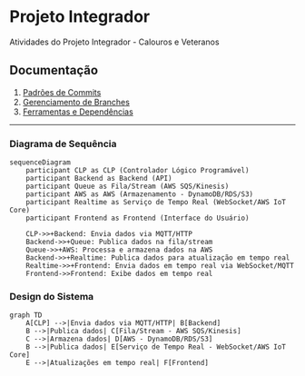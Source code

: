 # Projeto Integrador  
Atividades do Projeto Integrador - Calouros e Veteranos  

## **Documentação**  

1. [Padrões de Commits](PadraoCommit.md)  
2. [Gerenciamento de Branches](GerenciamentoBranch.md)  
3. [Ferramentas e Dependências](Ferramentas_e_dependencias.md)  

---

### **Diagrama de Sequência**
```mermaid
sequenceDiagram
    participant CLP as CLP (Controlador Lógico Programável)
    participant Backend as Backend (API)
    participant Queue as Fila/Stream (AWS SQS/Kinesis)
    participant AWS as AWS (Armazenamento - DynamoDB/RDS/S3)
    participant Realtime as Serviço de Tempo Real (WebSocket/AWS IoT Core)
    participant Frontend as Frontend (Interface do Usuário)

    CLP->>+Backend: Envia dados via MQTT/HTTP
    Backend->>+Queue: Publica dados na fila/stream
    Queue->>+AWS: Processa e armazena dados na AWS
    Backend->>+Realtime: Publica dados para atualização em tempo real
    Realtime->>+Frontend: Envia dados em tempo real via WebSocket/MQTT
    Frontend->>Frontend: Exibe dados em tempo real
```
### **Design do Sistema**
```mermaid
graph TD
    A[CLP] -->|Envia dados via MQTT/HTTP| B[Backend]
    B -->|Publica dados| C[Fila/Stream - AWS SQS/Kinesis]
    C -->|Armazena dados| D[AWS - DynamoDB/RDS/S3]
    B -->|Publica dados| E[Serviço de Tempo Real - WebSocket/AWS IoT Core]
    E -->|Atualizações em tempo real| F[Frontend]
```
